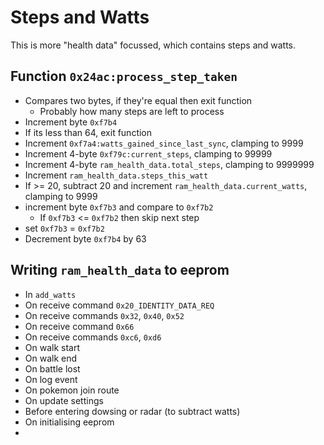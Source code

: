 # Steps and Watts

This is more "health data" focussed, which contains steps and watts.

## Function `0x24ac:process_step_taken`

- Compares two bytes, if they're equal then exit function
    - Probably how many steps are left to process
- Increment byte `0xf7b4`
- If its less than 64, exit function
- Increment `0xf7a4:watts_gained_since_last_sync`, clamping to 9999
- Increment 4-byte `0xf79c:current_steps`, clamping to 99999
- Increment 4-byte `ram_health_data.total_steps`, clamping to 9999999
- Increment `ram_health_data.steps_this_watt`
- If >= 20, subtract 20 and increment `ram_health_data.current_watts`, clamping to 9999
- increment byte `0xf7b3` and compare to `0xf7b2`
    - If `0xf7b3` <= `0xf7b2` then skip next step
- set `0xf7b3` = `0xf7b2`
- Decrement byte `0xf7b4` by 63


## Writing  `ram_health_data` to eeprom

- In `add_watts`
- On receive command `0x20_IDENTITY_DATA_REQ`
- On receive commands `0x32`, `0x40`, `0x52`
- On receive command `0x66`
- On receive commands `0xc6`, `0xd6`
- On walk start
- On walk end
- On battle lost
- On log event
- On pokemon join route
- On update settings
- Before entering dowsing or radar (to subtract watts)
- On initialising eeprom
- 
